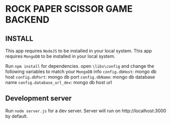 # ROCK PAPER SCISSOR GAME BACKEND

## INSTALL

This app requires `NodeJS` to be installed in your local system.
This app requires `MongoDB` to be installed in your local system.



Run `npm install` for dependencies.
open `\libs\config` and change the following variables to match your `MongoDB` info
`config.dbHost`: mongo db host
`config.dbPort`: mongo db port
`config.dbName`: mongo db database name
`config.database_url_dev`: mongo db host url

## Development server

Run `node server.js` for a dev server. Server will run on http://localhost:3000 by default.
